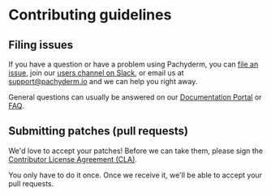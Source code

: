 # Contributing guidelines

## Filing issues

If you have a question or have a problem using Pachyderm, you can [file an issue](https://github.com/pachyderm/pachyderm/issues), join our [users channel on Slack](http://slack.pachyderm.io), or email us at [support@pachyderm.io](mailto:support@pachyderm.io) and we can help you right away.

General questions can usually be answered on our [Documentation Portal](http://pachyderm.readthedocs.io) or [FAQ](http://pachyderm.readthedocs.io/en/latest/FAQ.html).

## Submitting patches (pull requests)

We'd love to accept your patches! Before we can take them, please sign the [Contributor License Agreement (CLA)](https://pachyderm.wufoo.com/forms/pachyderm-contributor-license-agreement/).

You only have to do it once. Once we receive it, we'll be able to accept your pull requests.
